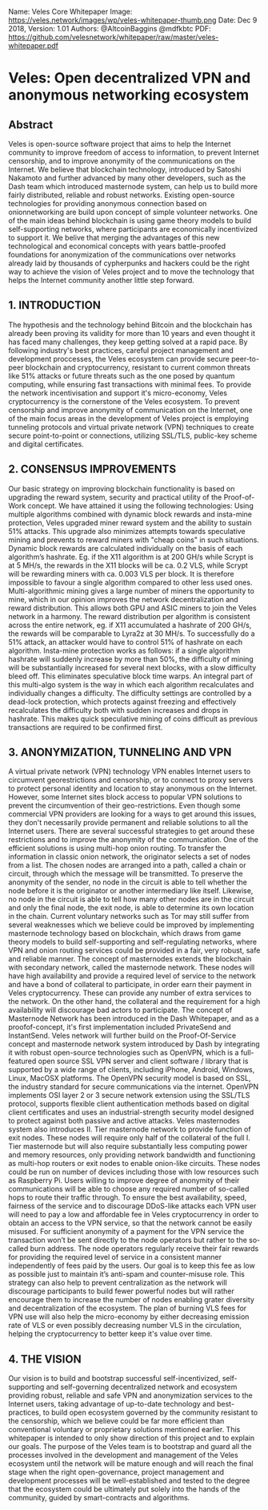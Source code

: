 Name:           Veles Core Whitepaper
Image:          https://veles.network/images/wp/veles-whitepaper-thumb.png
Date:           Dec 9 2018,
Version:        1.01
Authors:        @AltcoinBaggins @mdfkbtc
PDF:            https://github.com/velesnetwork/whitepaper/raw/master/veles-whitepaper.pdf

# Veles: Open decentralized VPN and anonymous networking ecosystem

## **Abstract**

Veles is open-source software project that aims to help the Internet community to improve freedom
of access to information, to prevent Internet censorship, and to improve anonymity of the
communications on the Internet. We believe that blockchain technology, introduced by Satoshi
Nakamoto and further advanced by many other developers, such as the Dash team which
introduced masternode system, can help us to build more fairly distributed, reliable and robust
networks. Existing open-source technologies for providing anonymous connection based on onionnetworking are build upon concept of simple volunteer networks. One of the main ideas behind
blockchain is using game theory models to build self-supporting networks, where participants are
economically incentivized to support it. We belive that merging the advantages of this new
technological and economical concepts with years battle-proofed foundations for anonymization of
the communications over networks already laid by thousands of cypherpunks and hackers could be
the right way to achieve the vision of Veles project and to move the technology that helps the
Internet community another little step forward.

## **1. INTRODUCTION**

The hypothesis and the technology behind Bitcoin and the blockchain has already been proving its
validity for more than 10 years and even thought it has faced many challenges, they keep getting
solved at a rapid pace. By following industry's best practices, careful project management and
development proccesses, the Veles ecosystem can provide secure peer-to-peer blockchain and
cryptocurrency, resistant to current common threats like 51% attacks or future threats such as the
one posed by quantum computing, while ensuring fast transactions with minimal fees. To provide
the network incentivisation and support it's micro-economy, Veles cryptocurrency is the cornerstone
of the Veles ecosystem.
To prevent censorship and improve anonymity of communication on the Internet, one of the main
focus areas in the development of Veles project is employing tunneling protocols and virtual private
network (VPN) techniques to create secure point-to-point or connections, utilizing SSL/TLS,
public-key scheme and digital certificates.

## **2. CONSENSUS IMPROVEMENTS**

Our basic strategy on improving blockchain functionality is based on upgrading the reward system,
security and practical utility of the Proof-of-Work concept. We have attained it using the following
technologies:
Using multiple algorithms combined with dynamic block rewards and insta-mine protection, Veles
upgraded miner reward system and the ability to sustain 51% attacks. This upgrade also minimizes
attempts towards speculative mining and prevents to reward miners with "cheap coins" in such
situations.
Dynamic block rewards are calculated individually on the basis of each algorithm’s hashrate. Eg. if
the X11 algorithm is at 200 GH/s while Scrypt is at 5 MH/s, the rewards in the X11 blocks will be
ca. 0.2 VLS, while Scrypt will be rewarding miners with ca. 0.003 VLS per block. It is therefore
impossible to favour a single algorithm compared to other less used ones.
Multi-algorithmic mining gives a large number of miners the opportunity to mine, which in our
opinion improves the network decentralization and reward distribution. This allows both GPU and
ASIC miners to join the Veles network in a harmony.
The reward distribution per algorithm is consistent across the entire network, eg. if X11
accumulated a hashrate of 200 GH/s, the rewards will be comparable to Lyra2z at 30 MH/s. To
successfully do a 51% attack, an attacker would have to control 51% of hashrate on each algorithm.
Insta-mine protection works as follows: if a single algorithm hashrate will suddenly increase by
more than 50%, the difficulty of mining will be substantially increased for several next blocks, with
a slow difficulty bleed off. This eliminates speculative block time warps.
An integral part of this multi-algo system is the way in which each algorithm recalculates and
individually changes a difficulty. The difficulty settings are controlled by a dead-lock protection,
which protects against freezing and effectively recalculates the difficulty both with sudden increases
and drops in hashrate. This makes quick speculative mining of coins difficult as previous
transactions are required to be confirmed first.

## **3. ANONYMIZATION, TUNNELING AND VPN**

A virtual private network (VPN) technology VPN enables Internet users to circumvent georestrictions and censorship, or to connect to proxy servers to protect personal identity and location
to stay anonymous on the Internet. However, some Internet sites block access to popular VPN
solutions to prevent the circumvention of their geo-restrictions. Even though some commercial
VPN providers are looking for a ways to get around this issues, they don't necessarily provide
permanent and reliable solutions to all the Internet users.
There are several successful strategies to get around these restrictions and to improve the anonymity
of the communication. One of the efficient solutions is using multi-hop onion routing. To transfer
the information in classic onion network, the originator selects a set of nodes from a list. The
chosen nodes are arranged into a path, called a chain or circuit, through which the message will be
transmitted. To preserve the anonymity of the sender, no node in the circuit is able to tell whether
the node before it is the originator or another intermediary like itself. Likewise, no node in the
circuit is able to tell how many other nodes are in the circuit and only the final node, the exit node,
is able to determine its own location in the chain.
Current voluntary networks such as Tor may still suffer from several weaknesses which we believe
could be improved by implementing masternode technology based on blockchain, which draws
from game theory models to build self-supporting and self-regulating networks, where VPN and
onion routing services could be provided in a fair, very robust, safe and reliable manner.
The concept of masternodes extends the blockchain with secondary network, called the masternode
network. These nodes will have high availability and provide a required level of service to the
network and have a bond of collateral to participate, in order earn their payment in Veles
cryptocurrency. These can provide any number of extra services to the network. On the other hand,
the collateral and the requirement for a high availability will discourage bad actors to participate.
The concept of Masternode Network has been introduced in the Dash Whitepaper, and as a proofof-concept, it's first implementation included PrivateSend and InstantSend.
Veles network will further build on the Proof-Of-Service concept and masternode network system
introduced by Dash by integrating it with robust open-source technologies such as OpenVPN,
which is a full-featured open source SSL VPN server and client software / library that is supported 
by a wide range of clients, including iPhone, Android, Windows, Linux, MacOSX platforms. The
OpenVPN security model is based on SSL, the industry standard for secure communications via the
internet. OpenVPN implements OSI layer 2 or 3 secure network extension using the SSL/TLS
protocol, supports flexible client authentication methods based on digital client certificates and uses
an industrial-strength security model designed to protect against both passive and active attacks.
Veles masternodes system also introduces II. Tier masternode network to provide function of exit
nodes. These nodes will require only half of the collateral of the full I. Tier masternode but will also
require substantially less computing power and memory resources, only providing network
bandwidth and functioning as multi-hop routers or exit nodes to enable onion-like circuits. These
nodes could be run on number of devices including those with low resources such as Raspberry Pi.
Users willing to improve degree of anonymity of their communications will be able to choose any
required number of so-called hops to route their traffic through.
To ensure the best availability, speed, fairness of the service and to discourage DDoS-like attacks
each VPN user will need to pay a low and affordable fee in Veles cryptocurrency in order to obtain
an access to the VPN service, so that the network cannot be easily misused. For sufficient
anonymity of a payment for the VPN service the transaction won’t be sent directly to the node
operators but rather to the so-called burn address. The node operators regularly receive their fair
rewards for providing the required level of service in a consistent manner independently of fees
paid by the users. Our goal is to keep this fee as low as possible just to maintain it’s anti-spam and
counter-misuse role.
This strategy can also help to prevent centralization as the network will discourage participants to
build fewer powerful nodes but will rather encourage them to increase the number of nodes
enabling grater diversity and decentralization of the ecosystem. The plan of burning VLS fees for
VPN use will also help the micro-economy by either decreasing emission rate of VLS or even
possibly decreasing number VLS in the circulation, helping the cryptocurrency to better keep it's
value over time.

## **4. THE VISION**

Our vision is to build and bootstrap successful self-incentivized, self-supporting and self-governing
decentralized network and ecosystem providing robust, reliable and safe VPN and anonymization
services to the Internet users, taking advantage of up-to-date technology and best-practices, to build
open ecosystem governed by the community resistant to the censorship, which we believe could be
far more efficient than conventional voluntary or proprietary solutions mentioned earlier. This
whitepaper is intended to only show direction of this project and to explain our goals. The purpose
of the Veles team is to bootstrap and guard all the processes involved in the development and
management of the Veles ecosystem until the network will be mature enough and will reach the
final stage when the right open-governance, project management and development processes will be
well-established and tested to the degree that the ecosystem could be ultimately put solely into the
hands of the community, guided by smart-contracts and algorithms.
